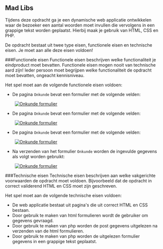 ## Mad Libs
Tijdens deze opdracht ga je een dynamische web applicatie ontwikkelen waar de bezoeker een aantal woorden moet invullen die vervolgens in een grappige tekst worden geplaatst. Hierbij maak je gebruik van HTML, CSS en PHP.

De opdracht bestaat uit twee type eisen, functionele eisen en technische eisen. Je moet aan alle deze eisen voldoen!

###Functionele eisen
Functionele eisen beschrijven welke functionaliteit je eindproduct moet bevatten. Functionele eisen mogen nooit van technische aard zijn! Ieder persoon moet begrijpen welke functionaliteit de opdracht moet bevatten, ongeacht kennisniveau.

Het spel moet aan de volgende functionele eisen voldoen:
* De pagina `Onkunde` bevat een formulier met de volgende velden:

&nbsp;&nbsp;&nbsp;&nbsp;&nbsp;&nbsp;&nbsp;&nbsp;[![Onkunde formulier](https://trello-attachments.s3.amazonaws.com/560a99563ed1beef865effa7/150x132/74bc8636908c511df7d095dd22d41e45/upload_29_9_2015_at_16_06_11.png)](https://trello-attachments.s3.amazonaws.com/560a99563ed1beef865effa7/591x522/83e2ce3ecd971b0299eb85af6e1161ad/upload_29_9_2015_at_16_06_11.png)
* De pagina `Onkunde` bevat een formulier met de volgende velden:

&nbsp;&nbsp;&nbsp;&nbsp;&nbsp;&nbsp;&nbsp;&nbsp;[![Onkunde formulier](https://trello-attachments.s3.amazonaws.com/560a99563ed1beef865effa7/150x132/74bc8636908c511df7d095dd22d41e45/upload_29_9_2015_at_16_06_11.png)](https://trello-attachments.s3.amazonaws.com/560a99563ed1beef865effa7/591x522/83e2ce3ecd971b0299eb85af6e1161ad/upload_29_9_2015_at_16_06_11.png)
* De pagina `Onkunde` bevat een formulier met de volgende velden:

&nbsp;&nbsp;&nbsp;&nbsp;&nbsp;&nbsp;&nbsp;&nbsp;[![Onkunde formulier](https://trello-attachments.s3.amazonaws.com/560a99563ed1beef865effa7/150x132/74bc8636908c511df7d095dd22d41e45/upload_29_9_2015_at_16_06_11.png)](https://trello-attachments.s3.amazonaws.com/560a99563ed1beef865effa7/591x522/83e2ce3ecd971b0299eb85af6e1161ad/upload_29_9_2015_at_16_06_11.png)
* Na verzenden van het formulier `Onkunde` worden de ingevulde gegevens als volgt worden gebruikt:

&nbsp;&nbsp;&nbsp;&nbsp;&nbsp;&nbsp;&nbsp;&nbsp;[![Onkunde formulier](https://trello-attachments.s3.amazonaws.com/560a997c66c4f5a70acd7df5/150x88/562d9e80d5c2576878a6c5351cb6e9ec/upload_29_9_2015_at_16_04_31.png)](https://trello-attachments.s3.amazonaws.com/560a997c66c4f5a70acd7df5/591x346/04e7f51bc22b2fa351ee2cc2806438ef/upload_29_9_2015_at_16_04_31.png)

###Technische eisen
Technische eisen beschrijven aan welke vakgerichte voorwaarden de opdracht moet voldoen. Bijvoorbeeld dat de opdracht in correct validerend HTML en CSS moet zijn geschreven. 

Het spel moet aan de volgende technische eisen voldoen:
* De web applicatie bestaat uit pagina's die uit correct HTML en CSS bestaan.
* Door gebruik te maken van html formulieren wordt de gebruiker om gegevens gevraagd.
* Door gebruik te maken van php worden de post gegevens uitgelezen na verzenden van de html formulieren.
* Door gebruik te maken van php worden de uitgelezen formulier gegevens in een grappige tekst geplaatst.
